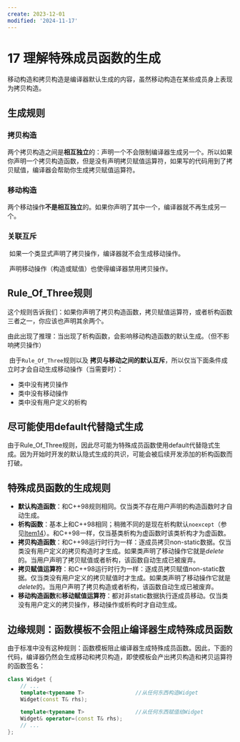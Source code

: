 ```yaml
---
create: 2023-12-01
modified: '2024-11-17'
---
```


# 17 理解特殊成员函数的生成

​	移动构造和拷贝构造是编译器默认生成的内容，虽然移动构造在某些成员身上表现为拷贝构造。

## 生成规则

### 拷贝构造

​	两个拷贝构造之间是**相互独立**的：声明一个不会限制编译器生成另一个。所以如果你声明一个拷贝构造函数，但是没有声明拷贝赋值运算符，如果写的代码用到了拷贝赋值，编译器会帮助你生成拷贝赋值运算符。

### 移动构造

​	两个移动操作**不是相互独立**的。如果你声明了其中一个，编译器就不再生成另一个。

### 关联互斥

​	如果一个类显式声明了拷贝操作，编译器就不会生成移动操作。

​	声明移动操作（构造或赋值）也使得编译器禁用拷贝操作。

## Rule_Of_Three规则

​	这个规则告诉我们：如果你声明了拷贝构造函数，拷贝赋值运算符，或者析构函数三者之一，你应该也声明其余两个。

​	由此出现了推理：当出现了析构函数，会影响移动构造函数的默认生成。（但不影响拷贝操作）

​	由于`Rule_Of_Three`规则以及 **拷贝与移动之间的默认互斥**，所以仅当下面条件成立时才会自动生成移动操作（当需要时）：

- 类中没有拷贝操作
- 类中没有移动操作
- 类中没有用户定义的析构

## 尽可能使用default代替隐式生成

​	由于Rule_Of_Three规则，因此尽可能为特殊成员函数使用default代替隐式生成。因为开始时开发的默认隐式生成的共识，可能会被后续开发添加的析构函数而打破。

## 特殊成员函数的生成规则

- **默认构造函数**：和C++98规则相同。仅当类不存在用户声明的构造函数时才自动生成。
- **析构函数**：基本上和C++98相同；稍微不同的是现在析构默认`noexcept`（参见[Item14](https://cntransgroup.github.io/EffectiveModernCppChinese/3.MovingToModernCpp/item14.html)）。和C++98一样，仅当基类析构为虚函数时该类析构才为虚函数。
- **拷贝构造函数**：和C++98运行时行为一样：逐成员拷贝non-static数据。仅当类没有用户定义的拷贝构造时才生成。如果类声明了移动操作它就是*delete*的。当用户声明了拷贝赋值或者析构，该函数自动生成已被废弃。
- **拷贝赋值运算符**：和C++98运行时行为一样：逐成员拷贝赋值non-static数据。仅当类没有用户定义的拷贝赋值时才生成。如果类声明了移动操作它就是*delete*的。当用户声明了拷贝构造或者析构，该函数自动生成已被废弃。
- **移动构造函数**和**移动赋值运算符**：都对非static数据执行逐成员移动。仅当类没有用户定义的拷贝操作，移动操作或析构时才自动生成。

## 边缘规则：函数模板不会阻止编译器生成特殊成员函数

​	由于标准中没有这种规则：函数模板阻止编译器生成特殊成员函数。因此，下面的代码，编译器仍然会生成移动和拷贝构造，即使模板会产出拷贝构造和拷贝运算符的函数签名：

```C++
class Widget {
    // ...
    template<typename T>                //从任何东西构造Widget
    Widget(const T& rhs);

    template<typename T>                //从任何东西赋值给Widget
    Widget& operator=(const T& rhs);
   	// ... 
};
```